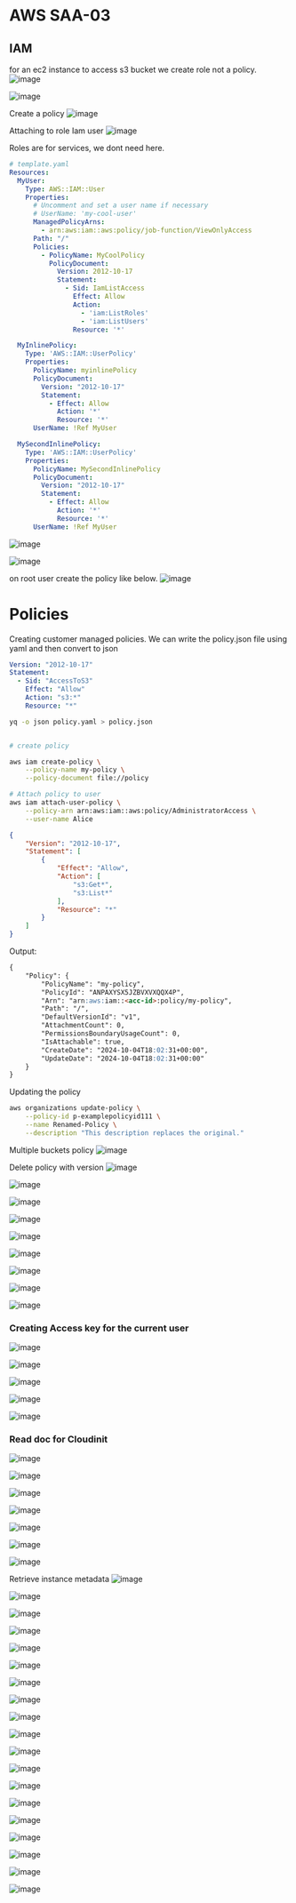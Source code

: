 # AWS SAA-03
## IAM
for an ec2 instance to access s3 bucket we create role not a policy.
![image](https://github.com/user-attachments/assets/94f17df0-a0cd-495c-9565-0b7880120314)

![image](https://github.com/user-attachments/assets/d8c0c648-ded4-4aef-856a-3597433ef9ff)

Create a policy 
![image](https://github.com/user-attachments/assets/45d87e2a-5993-435d-8167-f9f377350014)

Attaching to role Iam user
![image](https://github.com/user-attachments/assets/dc047ef8-c4b5-49b0-a791-4b8ec5bedf57)

Roles are for services, we dont need here.

```yaml
# template.yaml
Resources:
  MyUser:
    Type: AWS::IAM::User
    Properties:
      # Uncomment and set a user name if necessary
      # UserName: 'my-cool-user'
      ManagedPolicyArns: 
        - arn:aws:iam::aws:policy/job-function/ViewOnlyAccess
      Path: "/"
      Policies:
        - PolicyName: MyCoolPolicy
          PolicyDocument:
            Version: 2012-10-17
            Statement:
              - Sid: IamListAccess
                Effect: Allow
                Action:
                  - 'iam:ListRoles'
                  - 'iam:ListUsers'
                Resource: '*'

  MyInlinePolicy:
    Type: 'AWS::IAM::UserPolicy'
    Properties:
      PolicyName: myinlinePolicy
      PolicyDocument:
        Version: "2012-10-17"
        Statement:
          - Effect: Allow
            Action: '*'
            Resource: '*'
      UserName: !Ref MyUser

  MySecondInlinePolicy:
    Type: 'AWS::IAM::UserPolicy'
    Properties:
      PolicyName: MySecondInlinePolicy
      PolicyDocument:
        Version: "2012-10-17"
        Statement:
          - Effect: Allow
            Action: '*'
            Resource: '*'
      UserName: !Ref MyUser

```

![image](https://github.com/user-attachments/assets/0eb44261-1bf6-4a32-83fb-7fbc03d01890)

![image](https://github.com/user-attachments/assets/0569ee6b-557a-46e2-acc3-ecb9e1c3cc56)

on root user create the policy like below.
![image](https://github.com/user-attachments/assets/2d336437-b8e4-43eb-9664-75350402966d)



# Policies 
Creating customer managed policies. We can write the policy.json file using yaml and then convert to json

```yaml
Version: "2012-10-17"
Statement:
  - Sid: "AccessToS3"
    Effect: "Allow"
    Action: "s3:*"
    Resource: "*"
```
```sh
yq -o json policy.yaml > policy.json
```

```sh

# create policy

aws iam create-policy \
    --policy-name my-policy \
    --policy-document file://policy

# Attach policy to user
aws iam attach-user-policy \
    --policy-arn arn:aws:iam::aws:policy/AdministratorAccess \
    --user-name Alice
```

```json
{
    "Version": "2012-10-17",
    "Statement": [
        {
            "Effect": "Allow",
            "Action": [
                "s3:Get*",
                "s3:List*"
            ],
            "Resource": "*"
        }
    ]
}
```
Output:
```md
{
    "Policy": {
        "PolicyName": "my-policy",
        "PolicyId": "ANPAXYSX5JZBVXVXQQX4P",
        "Arn": "arn:aws:iam::<acc-id>:policy/my-policy",
        "Path": "/",
        "DefaultVersionId": "v1",
        "AttachmentCount": 0,
        "PermissionsBoundaryUsageCount": 0,
        "IsAttachable": true,
        "CreateDate": "2024-10-04T18:02:31+00:00",
        "UpdateDate": "2024-10-04T18:02:31+00:00"
    }
}
```
Updating the policy

```sh
aws organizations update-policy \
    --policy-id p-examplepolicyid111 \
    --name Renamed-Policy \
    --description "This description replaces the original."
```
Multiple buckets policy
![image](https://github.com/user-attachments/assets/dc489185-d6bb-489f-8858-85f0fbe5ea24)

Delete policy with version
![image](https://github.com/user-attachments/assets/ea9ef71d-63bf-4939-8bf6-de6e8e842a97)

![image](https://github.com/user-attachments/assets/5a3570f6-588c-4c22-b216-e9ff48585e85)

![image](https://github.com/user-attachments/assets/b75173ff-ea34-464d-aba1-696e8b11bf92)

![image](https://github.com/user-attachments/assets/b8726ec9-0e36-40dc-95b0-4944577e5f16)

![image](https://github.com/user-attachments/assets/967556e5-c87d-402b-9487-cbe302a86228)

![image](https://github.com/user-attachments/assets/65c7aad9-ce61-4848-b62c-1eda72c0d23a)

![image](https://github.com/user-attachments/assets/167e634a-aa8d-4bd0-adcc-c3b9f624c4b3)


![image](https://github.com/user-attachments/assets/e777d56c-3a04-46f3-bac0-b7215408d7d7)

![image](https://github.com/user-attachments/assets/61a29b87-a493-40c8-84be-0849df555d3b)
### Creating Access key for the current user
![image](https://github.com/user-attachments/assets/28d2bedb-959c-443f-8695-049664aa67e9)

![image](https://github.com/user-attachments/assets/867d99c4-2cc5-4c8b-91a9-90d12bd96e01)


![image](https://github.com/user-attachments/assets/82c7250b-6d33-4063-8ae8-dd844f72689c)

![image](https://github.com/user-attachments/assets/a7d7e93e-8b26-4a27-a88e-680302e5a248)

![image](https://github.com/user-attachments/assets/18ee6f16-483a-472d-b73f-51291ef9d717)

### Read doc for Cloudinit 

![image](https://github.com/user-attachments/assets/a06348f2-c177-4ed8-ba1c-ffaf9c664c82)

![image](https://github.com/user-attachments/assets/cfda8550-9b57-4f52-83c0-322df2fe0caa)

![image](https://github.com/user-attachments/assets/34b0dde1-6252-4d99-8c9f-69af794c51fa)

![image](https://github.com/user-attachments/assets/1cef0a20-3045-4a15-b5a4-fcd40aaaccbc)

![image](https://github.com/user-attachments/assets/806e476f-4156-4e76-9488-1f058231dfb7)

![image](https://github.com/user-attachments/assets/f0372a43-8a88-40ed-bc23-ec02df76f4a5)

![image](https://github.com/user-attachments/assets/121eac88-9f5c-4644-9bfa-87918918854d)

Retrieve instance metadata
![image](https://github.com/user-attachments/assets/f589d887-b30e-44fb-ac2b-e820c95a4053)

![image](https://github.com/user-attachments/assets/f5844d8b-1725-4253-bb95-e16d75230fe1)

![image](https://github.com/user-attachments/assets/e505b53b-b8ee-41aa-97e5-6eb2320f33c0)

![image](https://github.com/user-attachments/assets/4a90b889-777f-4d44-b3ed-9095b1335d73)

![image](https://github.com/user-attachments/assets/4f8aad7d-6f81-4983-b69b-a6874543053d)

![image](https://github.com/user-attachments/assets/3f451db4-bc2b-4ada-ac16-3b155feba385)

![image](https://github.com/user-attachments/assets/2addd64c-56b6-44f2-9909-a90bdf2610f0)

![image](https://github.com/user-attachments/assets/d3c71501-914e-4f54-a0a7-2b33dd86cdbb)

![image](https://github.com/user-attachments/assets/56c91736-646a-489a-bd6f-7468c0e5afdd)

![image](https://github.com/user-attachments/assets/f41fef19-910e-4b82-93ec-b893b8674669)

![image](https://github.com/user-attachments/assets/76cc6f97-8d10-47cc-846e-a654cff9cd33)

![image](https://github.com/user-attachments/assets/502163f8-6094-455f-ac20-6e0c42488b69)

![image](https://github.com/user-attachments/assets/02151b1b-ad2a-4791-a726-6f24b0b98975)

![image](https://github.com/user-attachments/assets/324878ac-46ad-45d5-973e-041815a02117)

![image](https://github.com/user-attachments/assets/d47e5db8-e09d-476e-9225-fdd4fd69e043)

![image](https://github.com/user-attachments/assets/4bd64fc6-4d88-48f1-b1b5-e1ba56ddb51f)

![image](https://github.com/user-attachments/assets/7a726c92-b6ba-4ef5-bcb9-fd950beecfda)

![image](https://github.com/user-attachments/assets/24562d69-4a4b-41d4-83b7-3a47346c1624)

![image](https://github.com/user-attachments/assets/a30a16a9-9e41-4612-a919-41d21d929f2d)

























